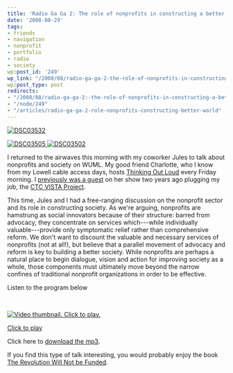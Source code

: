 ```yaml
---
title: 'Radio Ga Ga 2: The role of nonprofits in constructing a better world'
date: '2008-08-29'
tags:
- friends
- navigation
- nonprofit
- portfolio
- radio
- society
wp:post_id: '249'
wp_link: "/2008/08/radio-ga-ga-2-the-role-of-nonprofits-in-constructing-a-better-world/"
wp:post_type: post
redirects:
- "/2008/08/radio-ga-ga-2:-the-role-of-nonprofits-in-constructing-a-better-world/"
- "/node/249"
- "/articles/radio-ga-ga-2-role-nonprofits-constructing-better-world"
---
```


[ ![DSC03532](http://farm4.static.flickr.com/3125/2809174391_2abdcf02df.jpg) ](http://www.flickr.com/photos/bensheldon/2809174391/ "DSC03532 by bensheldon, on Flickr")

  [ ![DSC03505](http://farm4.static.flickr.com/3224/2809178389_19bb8b534b_m.jpg) ](http://www.flickr.com/photos/bensheldon/2809178389/ "DSC03505 by bensheldon, on Flickr") [ ![DSC03502](http://farm4.static.flickr.com/3282/2810037214_8cce02367b_m.jpg) ](http://www.flickr.com/photos/bensheldon/2810037214/ "DSC03502 by bensheldon, on Flickr")

I returned to the airwaves this morning with my coworker Jules to talk about nonprofits and society on WUML. My good friend Charlotte, who I know from my Lowell cable access days, hosts [Thinking Out Loud](http://www.uml.edu/thinkoutloud/) every Friday morning. I [previously was a guest](http://island94.org/node/99) on her show two years ago plugging my job, the [CTC VISTA Project](http://ctcvista.org).

This time, Jules and I had a free-ranging discussion on the nonprofit sector and its role in constructing society. As we're arguing, nonprofits are hamstrung as social innovators because of their structure: barred from advocacy, they concentrate on services which---while individually valuable---provide only symptomatic relief rather than comprehensive reform. We don't want to discount the valuable and necessary services of nonprofits (not at all!), but believe that a parallel movement of advocacy and reform is key to building a better society. While nonprofits are perhaps a natural place to begin dialogue, vision and action for improving society as a whole, those components must ultimately move beyond the narrow confines of traditional nonprofit organizations in order to be effective.

Listen to the program below

 

[ ![Video thumbnail. Click to play.](http://blip.tv/file/get/Bensheldon-ThinkingOutLoud152.mp3.jpg "Click to play") ](http://blip.tv/file/get/Bensheldon-ThinkingOutLoud152.mp3)

[Click to play](http://blip.tv/file/get/Bensheldon-ThinkingOutLoud152.mp3)

Click here to [download the mp3](2008-08-29-Radio-Ga-Ga-2-The-role-of-nonprofits-in-constructing-a-better-world/Ben-on-WUML-20080829.mp3).

If you find this type of talk interesting, you would probably enjoy the book [The Revolution Will Not be Funded](http://www.amazon.com/Revolution-Will-Not-Funded-Non-Profit/dp/0896087662?tag=particculturf-20).

